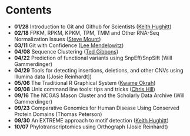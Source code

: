 Contents
========
* **01/28** Introduction to Git and Github for Scientists ([Keith Hughitt](https://github.com/khughitt))
* **02/18** FPKM, RPKM, KPKM, TPM, TMM and Other RNA-Seq Normalization Issues ([Steve Mount](http://www.clfs.umd.edu/labs/mount/))
* **03/11** Git with Confidence ([Lee Mendelowitz](https://github.com/LeeMendelowitz))
* **04/08** Sequence Clustering ([Ted Gibbons](https://github.com/trgibbons))
* **04/22** Prediction of functional variants using SnpEff/SnpSift (Will Gammerdinger)
* **04/29** Tools for detecting insertions, deletions, and other CNVs using Illumina data ([Josie Reinhardt])
* **05/06** The Traditional R Graphical System ([Kwame Okrah](https://github.com/kokrah))
* **09/08** Unix command line tools: tips and tricks ([Chris Hill](https://github.com/cmhill))
* **09/16** The NCGAS Mason Cluster and the Scholarly Data Archive (Will Gammerdinger)
* **09/23** Comparative Genomics for Human Disease Using Conserved Protein Domains (Thomas Peterson)
* **09/30** An EXTREME approach to motif detection ([Keith Hughitt](https://github.com/khughitt))
* **10/07** Phylotranscriptomics using Orthograph (Josie Reinhardt)
